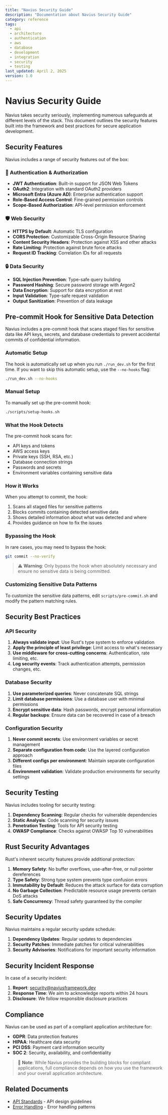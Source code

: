 ```yaml
---
title: "Navius Security Guide"
description: "Documentation about Navius Security Guide"
category: reference
tags:
  - api
  - architecture
  - authentication
  - aws
  - database
  - development
  - integration
  - security
  - testing
last_updated: April 2, 2025
version: 1.0
---
```

# Navius Security Guide

Navius takes security seriously, implementing numerous safeguards at different levels of the stack. This document outlines the security features built into the framework and best practices for secure application development.

## Security Features

Navius includes a range of security features out of the box:

### 🔐 Authentication & Authorization

- **JWT Authentication**: Built-in support for JSON Web Tokens
- **OAuth2**: Integration with standard OAuth2 providers
- **Microsoft Entra (Azure AD)**: Enterprise authentication support
- **Role-Based Access Control**: Fine-grained permission controls
- **Scope-Based Authorization**: API-level permission enforcement

### 🛡️ Web Security

- **HTTPS by Default**: Automatic TLS configuration
- **CORS Protection**: Customizable Cross-Origin Resource Sharing
- **Content Security Headers**: Protection against XSS and other attacks
- **Rate Limiting**: Protection against brute force attacks
- **Request ID Tracking**: Correlation IDs for all requests

### 🔒 Data Security

- **SQL Injection Prevention**: Type-safe query building
- **Password Hashing**: Secure password storage with Argon2
- **Data Encryption**: Support for data encryption at rest
- **Input Validation**: Type-safe request validation
- **Output Sanitization**: Prevention of data leakage

## Pre-commit Hook for Sensitive Data Detection

Navius includes a pre-commit hook that scans staged files for sensitive data like API keys, secrets, and database credentials to prevent accidental commits of confidential information.

### Automatic Setup

The hook is automatically set up when you run `./run_dev.sh` for the first time. If you want to skip this automatic setup, use the `--no-hooks` flag:

```bash
./run_dev.sh --no-hooks
```

### Manual Setup

To manually set up the pre-commit hook:

```bash
./scripts/setup-hooks.sh
```

### What the Hook Detects

The pre-commit hook scans for:

- API keys and tokens
- AWS access keys
- Private keys (SSH, RSA, etc.)
- Database connection strings
- Passwords and secrets
- Environment variables containing sensitive data

### How it Works

When you attempt to commit, the hook:

1. Scans all staged files for sensitive patterns
2. Blocks commits containing detected sensitive data
3. Shows detailed information about what was detected and where
4. Provides guidance on how to fix the issues

### Bypassing the Hook

In rare cases, you may need to bypass the hook:

```bash
git commit --no-verify
```

> ⚠️ **Warning**: Only bypass the hook when absolutely necessary and ensure no sensitive data is being committed.

### Customizing Sensitive Data Patterns

To customize the sensitive data patterns, edit `scripts/pre-commit.sh` and modify the pattern matching rules.

## Security Best Practices

### API Security

1. **Always validate input**: Use Rust's type system to enforce validation
2. **Apply the principle of least privilege**: Limit access to what's necessary
3. **Use middleware for cross-cutting concerns**: Authentication, rate limiting, etc.
4. **Log security events**: Track authentication attempts, permission changes, etc.

### Database Security

1. **Use parameterized queries**: Never concatenate SQL strings
2. **Limit database permissions**: Use a database user with minimal permissions
3. **Encrypt sensitive data**: Hash passwords, encrypt personal information
4. **Regular backups**: Ensure data can be recovered in case of a breach

### Configuration Security

1. **Never commit secrets**: Use environment variables or secret management
2. **Separate configuration from code**: Use the layered configuration approach
3. **Different configs per environment**: Maintain separate configuration files
4. **Environment validation**: Validate production environments for security settings

## Security Testing

Navius includes tooling for security testing:

1. **Dependency Scanning**: Regular checks for vulnerable dependencies
2. **Static Analysis**: Code scanning for security issues
3. **Penetration Testing**: Tools for API security testing
4. **OWASP Compliance**: Checks against OWASP Top 10 vulnerabilities

## Rust Security Advantages

Rust's inherent security features provide additional protection:

1. **Memory Safety**: No buffer overflows, use-after-free, or null pointer dereferences
2. **Type Safety**: Strong type system prevents type confusion errors
3. **Immutability by Default**: Reduces the attack surface for data corruption
4. **No Garbage Collection**: Predictable resource usage prevents certain DoS attacks
5. **Safe Concurrency**: Thread safety guaranteed by the compiler

## Security Updates

Navius maintains a regular security update schedule:

1. **Dependency Updates**: Regular updates to dependencies
2. **Security Patches**: Immediate patches for critical vulnerabilities
3. **Security Advisories**: Notifications for important security information

## Security Incident Response

In case of a security incident:

1. **Report**: [security@naviusframework.dev](mailto:security@naviusframework.dev) 
2. **Response Time**: We aim to acknowledge reports within 24 hours
3. **Disclosure**: We follow responsible disclosure practices

## Compliance

Navius can be used as part of a compliant application architecture for:

- **GDPR**: Data protection features
- **HIPAA**: Healthcare data security
- **PCI DSS**: Payment card information security
- **SOC 2**: Security, availability, and confidentiality

> 📝 **Note**: While Navius provides the building blocks for compliant applications, full compliance depends on how you use the framework and your overall application architecture. 

## Related Documents
- [API Standards](api-standards.md) - API design guidelines
- [Error Handling](error-handling.md) - Error handling patterns
